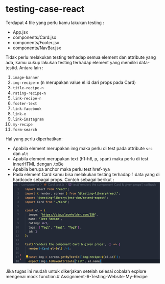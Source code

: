 # testing-case-react

Terdapat 4 file yang perlu kamu lakukan testing : 
- App.jsx
- components/Card.jsx
- components/Footer.jsx
- components/NavBar.jsx


Tidak perlu melakukan testing terhadap semua element dan attribute yang ada, kamu cukup lakukan testing terhadap element yang memiliki data-testid. Antara lain : 
1. `image-banner`
2. `img-recipe-n` (n merupakan value el.id dari props pada Card)
3. `title-recipe-n`
4. `rating-recipe-n`
5. `link-recipe-n`
6. `footer-text`
7. `link-facebook`
8. `link-x`
9. `link-instagram`
10. `my-recipe`
11. `form-search`

Hal yang perlu diperhatikan:
- Apabila element merupakan img maka perlu di test pada attribute `src` dan `alt`
- Apabila element merupakan text (h1-h6, p, span) maka perlu di test innerHTML dengan .toBe
- Apabila berupa anchor maka perlu test href-nya
- Pada element Card kamu bisa melakukan testing terhadap 1 data yang di hardcode sebagai props. Contoh sebagai berikut : 
![example](./card-example.png)

Jika tugas ini mudah untuk dikerjakan setelah selesai cobalah explore mengenai mock function.#   A s s i g n m e n t - 6 - T e s t i n g - W e b s i t e - M y - R e c i p e 
 
 